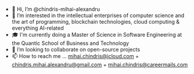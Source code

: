 - 👋 Hi, I’m @chindris-mihai-alexandru
- 👀 I’m interested in the intellectual enterprises of computer science and the art of programming, blockchain technologies, cloud computing & everything AI-related 
- 🎓 I'm currently doing a Master of Science in Software Engineering at the Quantic School of Business and Technology
- 💞️ I’m looking to collaborate on open-source projects
- 📫 How to reach me ... mihai.chindris@icloud.com + chindris.mihai.alexandru@gmail.com + mihai.chindris@careermails.com

<!---
chindris-mihai-alexandru/chindris-mihai-alexandru is a ✨ special ✨ repository because its `README.md` (this file) appears on your GitHub profile.
You can click the Preview link to take a look at your changes.
--->
